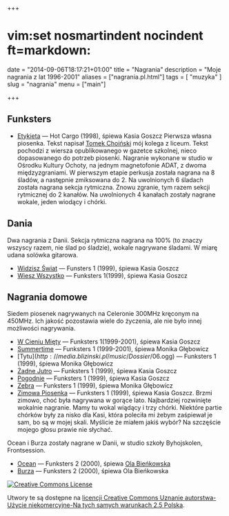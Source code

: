 +++
# vim:set nosmartindent nocindent ft=markdown:
date = "2014-09-06T18:17:21+01:00"
title = "Nagrania"
description = "Moje nagrania z lat 1996-2001"
aliases = ["nagrania.pl.html"]
tags = [ "muzyka" ]
slug = "nagrania"
menu = ["main"]

+++

Funksters
---------

- [Etykieta](http://media.blizinski.pl/music/Dossier/01%20-%20Funksters%20-%20Etykieta.ogg)
&mdash; Hot Cargo (1998), śpiewa Kasia Goszcz  Pierwsza własna piosenka. Tekst
napisał [Tomek Choiński](http://grono.net/pub/u/100521/,) mój kolega z liceum.
Tekst pochodzi z wiersza opublikowanego w gazetce szkolnej, nieco dopasowanego
do potrzeb piosenki. Nagranie wykonane w studio w Ośrodku Kultury Ochoty, na
jednym magnetofonie ADAT, z dwoma międzyzgraniami. W pierwszym etapie perkusja
została nagrana na 8 śladów, a następnie zmiksowana do 2. Na uwolnionych
6 śladach została nagrana sekcja rytmiczna. Znowu zgranie, tym razem sekcji
rytmicznej do
2 kanałów. Na uwolnionych 4 kanałach zostały nagrane wokale, jeden wiodący
i chórki.  

Dania
-----

Dwa nagrania z Danii. Sekcja rytmiczna nagrana na 100% (to znaczy wszyscy razem,
nie ślad po śladzie), wokale nagrywane śladami.  W miarę udana solówka gitarowa.

- [Widzisz Świat](http://media.blizinski.pl/music/Dossier/02%20-%20Funksters%20-%20Widzisz%20%c5%9awiat.ogg) &mdash; Funsters 1 (1999), śpiewa Kasia Goszcz
- [Wiesz Wszystko](http://media.blizinski.pl/music/Dossier/03%20-%20Funksters%20-%20Wiesz%20Wszystko.ogg) &mdash; Funksters 1(1999), śpiewa Kasia Goszcz

Nagrania domowe
---------------

Siedem piosenek nagrywanych na Celeronie 300MHz kręconym na 450MHz. Ich jakość
pozostawia wiele do życzenia, ale nie było innej możliwości nagrywania.

- [W Cieniu Mięty](http://media.blizinski.pl/music/Dossier/04%20-%20Funksters%20-%20W%20Cieniu%20Mi%c4%99ty.ogg) &mdash; Funksters 1(1999-2001), śpiewa Kasia Goszcz
- [Summertime](http://media.blizinski.pl/music/Dossier/05%20-%20Funksters%20-%20Summertime%20%28Monika%20G%C5%82%C4%99bowicz%29.ogg) &mdash; Funksters 1 (1999-2001), śpiewa Monika Głębowicz
- [Tytu$](http://media.blizinski.pl/music/Dossier/06%20-%20Funksters%20-%20Tytu$.ogg) &mdash; Funksters 1 (1999), śpiewa Monika Głębowicz
- [Żadne Jutro](http://media.blizinski.pl/music/Dossier/07%20-%20Funksters%20-%20Zadne%20Jutro.ogg) &mdash; Funksters 1 (1999), śpiewa Kasia Goszcz
- [Pogodnie](http://media.blizinski.pl/music/Dossier/08%20-%20Funksters%20-%20Pogodnie.ogg) &mdash; Funksters 1 (1999), śpiewa Kasia Goszcz
- [Zebra](http://media.blizinski.pl/music/Dossier/09%20-%20Funksters%20-%20Zebra.ogg) &mdash; Funksters 1 (1999), śpiewa Monika Głębowicz
- [Zimowa Piosenka](http://media.blizinski.pl/music/Dossier/12%20-%20Funksters%20-%20Zimowa%20Piosenka.ogg)
&mdash; Funksters 1 (1999), śpiewa Kasia Goszcz.  Brzmi zimowo, choć była
nagrywana w gorące lato. Najbardziej rozwinięte wokalnie nagranie. Mamy tu wokal
wiądący i trzy chórki. Niektóre partie chórków były za nisko dla Kasi, która
poleciła mi żebym zaśpiewał je sam, bo są w mojej skali. Myślicie że miałem
jakiś wybór?  Na szczęście mojego głosu prawie nie słychać.

Ocean i Burza zostały nagrane w Danii, w studio szkoły Byhojskolen,
Frontsession.

- [Ocean](http://media.blizinski.pl/music/Dossier/10%20-%20Funksters%20-%20Ocean.ogg) &mdash; Funksters 2 (2000), śpiewa [Ola Bieńkowska](http://www.teatrroma.pl/main.php?m=ar&arid=304)
- [Burza](http://media.blizinski.pl/music/Dossier/11%20-%20Funksters%20-%20Burza.ogg) &mdash; Funksters 2 (2000), śpiewa Ola Bieńkowska

<a rel="license" href="http://creativecommons.org/licenses/by-nc-sa/2.5/pl/">
<img alt="Creative Commons License" style="border-width:0" src="http://i.creativecommons.org/l/by-nc-sa/2.5/pl/88x31.png" />
</a>

Utwory te są dostępne na 
<a rel="license" href="http://creativecommons.org/licenses/by-nc-sa/2.5/pl/">licencji Creative Commons Uznanie autorstwa-Użycie niekomercyjne-Na tych samych warunkach 2.5 Polska</a>.
